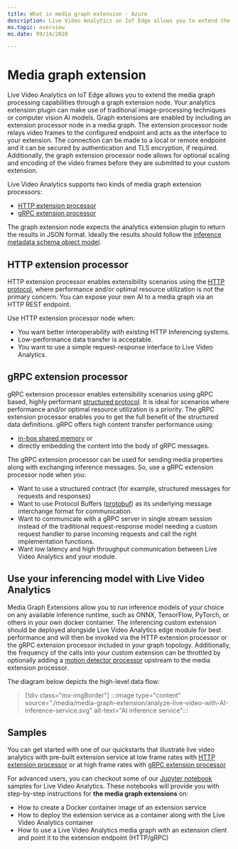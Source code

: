 ```yaml
---
title: What is media graph extension - Azure
description: Live Video Analytics on IoT Edge allows you to extend the media graph processing capabilities through a graph extension node.
ms.topic: overview
ms.date: 09/14/2020

---
```

# Media graph extension

Live Video Analytics on IoT Edge allows you to extend the media graph processing capabilities through a graph extension node. Your analytics extension plugin can make use of traditional image-processing techniques or computer vision AI models. Graph extensions are enabled by including an extension processor node in a media graph. The extension processor node relays video frames to the configured  endpoint and acts as the interface to your extension. The connection can be made to a local or remote endpoint and it can be secured by authentication and TLS encryption, if required. Additionally, the graph extension processor node allows for optional scaling and encoding of the video frames before they are submitted to your custom extension. 

Live Video Analytics supports two kinds of media graph extension processors:

* [HTTP extension processor](media-graph-concept.md#http-extension-processor)
* [gRPC extension processor](media-graph-concept.md#grpc-extension-processor)

The graph extension node expects the analytics extension plugin to return the results in JSON format. Ideally the results should follow the [inference metadata schema object model](./inference-metadata-schema.md).

## HTTP extension processor

HTTP extension processor enables extensibility scenarios using the [HTTP protocol](./http-extension-protocol.md), where performance and/or optimal resource utilization is not the primary concern. You can expose your own AI to a media graph via an HTTP REST endpoint. 

Use HTTP extension processor node when:

* You want better interoperability with existing HTTP Inferencing systems.
* Low-performance data transfer is acceptable.
* You want to use a simple request-response interface to Live Video Analytics.

## gRPC extension processor

gRPC extension processor enables extensibility scenarios using gRPC based, highly performant [structured protocol](./grpc-extension-protocol.md). It is ideal for scenarios where performance and/or optimal resource utilization is a priority. The gRPC extension processor enables you to get the full benefit of the structured data definitions. gRPC offers high content transfer performance using:

* [in-box shared memory](https://en.wikipedia.org/wiki/Shared_memory) or 
* directly embedding the content into the body of gRPC messages. 

The gRPC extension processor can be used for sending media properties along with exchanging inference messages.
So, use a gRPC extension processor node when you:

* Want to use a structured contract (for example, structured messages for requests and responses)
* Want to use Protocol Buffers ([protobuf](https://developers.google.com/protocol-buffers)) as its underlying message interchange format for communication.
* Want to communicate with a gRPC server in single stream session instead of the traditional request-response model needing a custom request handler to parse incoming requests and call the right implementation functions. 
* Want low latency and high throughput communication between Live Video Analytics and your module.

## Use your inferencing model with Live Video Analytics

Media Graph Extensions allow you to run inference models of your choice on any available inference runtime, such as ONNX, TensorFlow, PyTorch, or others in your own docker container. The inferencing custom extension should be deployed alongside Live Video Analytics edge module for best performance and will then be invoked via the HTTP extension processor or the gRPC extension processor included in your graph topology. Additionally, the frequency of the calls into your custom extension can be throttled by optionally adding a [motion detector processor](media-graph-concept.md#motion-detection-processor) upstream to the media extension processor.

The diagram below depicts the high-level data flow:

> [!div class="mx-imgBorder"]
> :::image type="content" source="./media/media-graph-extension/analyze-live-video-with-AI-inference-service.svg" alt-text="AI inference service":::

## Samples

You can get started with one of our quickstarts that illustrate live video analytics with pre-built extension service at low frame rates with [HTTP extension processor](./use-your-model-quickstart.md?pivots=programming-language-csharp) or at high frame rates with [gRPC extension processor](./analyze-live-video-use-your-grpc-model-quickstart.md?pivots=programming-language-csharp)

For advanced users, you can checkout some of our [Jupyter notebook](https://github.com/Azure/live-video-analytics/blob/master/utilities/video-analysis/notebooks/readme.md) samples for Live Video Analytics. These notebooks will provide you with step-by-step instructions for **the media graph extensions** on:

* How to create a Docker container image of an extension service
* How to deploy the extension service as a container along with the Live Video Analytics container
* How to use a Live Video Analytics media graph with an extension client and point it to the extension endpoint (HTTP/gRPC)